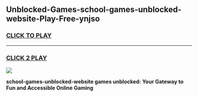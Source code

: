 
## Unblocked-Games-school-games-unblocked-website-Play-Free-ynjso
<h3>
<a href="https://premium76.site?title=school-games-unblocked-website&ref=23A">CLICK TO PLAY</a></h3>
<hr>

<h3>
<a href="https://premium76.site?title=school-games-unblocked-website&ref=23A">CLICK 2 PLAY</a>
  
</h3>

<a href="https://premium76.site?title=school-games-unblocked-website&ref=23A"><img src="https://clearcache.store/games.png"></a>


**school-games-unblocked-website games unblocked: Your Gateway to Fun and Accessible Online Gaming**
